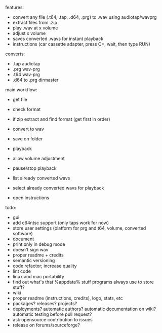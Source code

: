 features:
- convert any file (.t64, .tap, .d64, .prg) to .wav using audiotap/wavprg
- extract files from .zip
- play .wav at x volume
- adjust x volume
- saves converted .wavs for instant playback
- instructions (car cassette adapter, press C=, wait, then type RUN)

converts:
- .tap audiotap
- .prg wav-prg
- .t64 wav-prg
- .d64 to .prg dirmaster

main workflow:
- get file
- check format
- if zip extract and find format (get first in order)
- convert to wav
- save on folder


- playback
- allow volume adjustment
- pause/stop playback
- list already converted wavs
- select already converted wavs for playback
- open instructions

todo:
- gui
- add c64ntsc support (only taps work for now)
- store user settings (platform for prg and t64, volume, converted software)
- document
- print only in debug mode
- doesn't sign wav
- proper readme + credits
- semantic versioning
- code refactor; increase quality
- lint code
- linux and mac portability
- find out what's that %appdata% stuff programs always use to store stuff?
- wiki
- proper readme (instructions, credits), logo, stats, etc
- packages? releases? projects?
- deployments? automatic authors? automatic documentation on wiki? automatic testing before pull request?
- ask opensource contribution to issues
- release on forums/sourceforge?